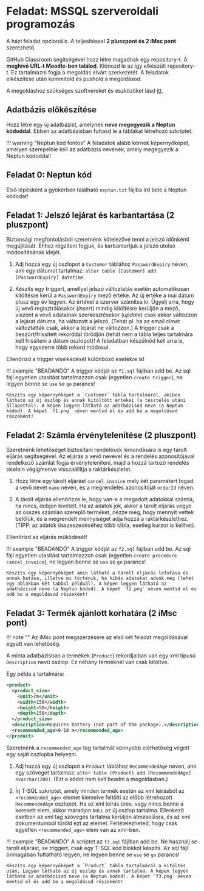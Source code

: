 # Feladat: MSSQL szerveroldali programozás

A házi feladat opcionális. A teljesítéssel **2 pluszpont és 2 iMsc pont** szerezhető.

GitHub Classroom segítségével hozz létre magadnak egy repository-t. A **meghívó URL-t Moodle-ben találod**. Klónozd le az így elkészült repository-t. Ez tartalmazni fogja a megoldás elvárt szerkezetét. A feladatok elkészítése után kommitold és pushold a megoldásod.

A megoldáshoz szükséges szoftvereket és eszközöket lásd [itt](../index.md#szukseges-eszkozok).

## Adatbázis előkészítése

Hozz létre egy új adatbázist, amelynek **neve megegyezik a Neptun kódoddal**. Ebben az adatbázisban futtasd le a táblákat létrehozó szkriptet.

!!! warning "Neptun kód fontos"
    A feladatok alább kérnek képernyőképet, amelyen szerepelnie kell az adatbázis nevének, amely megegyezik a Neptun kódoddal!

## Feladat 0: Neptun kód

Első lépésként a gyökérben található `neptun.txt` fájlba írd bele a Neptun kódodat!

## Feladat 1: Jelszó lejárat és karbantartása (2 pluszpont)

Biztonsági megfontolásból szeretnénk kötelezővé tenni a jelszó időnkénti megújítását. Ehhez rögzíteni fogjuk, és karbantartjuk a jelszó utolsó módosításának idejét.

1. Adj hozzá egy új oszlopot a `Customer` táblához `PasswordExpiry` néven, ami egy dátumot tartalmaz: `alter table [Customer] add [PasswordExpiry] datetime`.

1. Készíts egy triggert, amellyel jelszó változtatás esetén automatikusan kitöltésre kerül a `PasswordExpiry` mező értéke. Az új értéke a mai dátum plusz egy év legyen. Az értéket a szerver számítsa ki. Ügyelj arra, hogy új vevő regisztrálásakor (_insert_) mindig kitöltésre kerüljön a mező, viszont a vevő adatainak szerkesztésekor (_update_) csak akkor változzon a lejárat dátuma, ha változott a jelszó. (Tehát pl. ha az email címet változtatták csak, akkor a lejárat ne változzon.) A trigger csak a beszúrt/frissített rekorddal törődjön (tehát nem a tábla teljes tartalmára kell frissíteni a dátum oszlopot)! A feladatban készülnöd kell arra is, hogy egyszerre több rekord módosul.

Ellenőrizd a trigger viselkedését különböző esetekre is!

!!! example "BEADANDÓ"
    A trigger kódját az `f1.sql` fájlban add be. Az sql fájl egyetlen utasítást tartalmazzon csak (egyetlen `create trigger`), ne legyen benne se `use` se `go` parancs!

    Készíts egy képernyőképet a `Customer` tábla tartalmáról, amiben látható az új oszlop és annak kitöltött értékei (a tesztelés utáni állapottal). A képen legyen látható az adatbázisod neve (a Neptun kódod). A képet `f1.png` néven mentsd el és add be a megoldásod részeként!

## Feladat 2: Számla érvénytelenítése (2 pluszpont)

Szeretnénk lehetőséget biztosítani rendelések lemondására is egy tárolt eljárás segítségével. Az eljárás a vevő nevével és a rendelés azonosítójával rendelkező számlát fogja érvényteleníteni, majd a hozzá tartozó rendelés tételein végigmenve visszaállítja a raktárkészletet.

1. Hozz létre egy tárolt eljárást `cancel_invoice` mely két paramétert fogad: a vevő nevét `name` néven, és a megrendelés azonosítóját `orderId` néven.

1. A tárolt eljárás ellenőrizze le, hogy van-e a megadott adatokkal számla, ha nincs, dobjon kivételt. Ha az adatok jók, akkor a tárolt eljárás vegye az összes számlán szereplő terméket, nézze meg, hogy mennyit vettek belőlük, és a megrendelt mennyiséget adja hozzá a raktárkészlethez. (TIPP: az adatok összeszedéséhez több tábla, esetleg kurzor is kellhet).

Ellenőrizd az eljárás működését!

!!! example "BEADANDÓ"
    A trigger kódját az `f2.sql` fájlban add be. Az sql fájl egyetlen utasítást tartalmazzon csak (egyetlen `create procedure cancel_invoice`), ne legyen benne se `use` se `go` parancs!

    Készíts egy képernyőképet amin látható a tárolt eljárás lefutása és annak hatása, illetve mi történik, ha hibás adatokat adunk meg (lehet egy ablakban két tabbal példuál). A képen legyen látható az adatbázisod neve (a Neptun kódod). A képet `f2.png` néven mentsd el és add be a megoldásod részeként!

## Feladat 3: Termék ajánlott korhatára (2 iMsc pont)

!!! note ""
    Az iMsc pont megszerzésére az első két feladat megoldásával együtt van lehetőség.

A minta adatbázisban a termékek (`Product`) rekordjaiban van egy xml típusú `Description` nevű oszlop. Ez néhány terméknél van csak kitöltve.

Egy példa a tartalmára:

```xml hl_lines="9"
<product>
  <product_size>
    <unit>cm</unit>
    <width>150</width>
    <height>50</height>
    <depth>150</depth>
  </product_size>
  <description>Requires battery (not part of the package).</description>
  <recommended_age>0-18 m</recommended_age>
</product>
```

Szeretnénk a `recommended_age` tag tartalmát könnyebb elérhetőség végett egy saját oszlopba helyezni.

1. Adj hozzá egy új oszlopot a `Product` táblához `RecommendedAge` néven, ami egy szöveget tartalmaz: `alter table [Product] add [RecommendedAge] nvarchar(200)`. (Ezt a kódot nem kell beadni a megoldásban.)

1. Írj T-SQL szkriptet, amely minden termék esetén az xml leírásból az `<recommended_age>` elemet kiemelve feltölti az előbb létrehozott `RecommendedAge` oszlopot. Ha az xml leírás üres, vagy nincs benne a keresett elem, akkor maradjon `NULL` az új oszlop tartalma. Ellenkező esetben az xml tag szöveges tartalma kerüljön átmásolásra, és az xml dokumentumból töröld ezt az elemet. Feltételezheted, hogy csak egyetlen `<recommended_age>` elem van az xml-ben.

!!! example "BEADANDÓ"
    A scriptet az `f3.sql` fájlban add be. Ne használj se tárolt eljárást, se triggert, csak egy T-SQL kód blokkot készíts. Az sql fájl önmagában futtatható legyen, ne legyen benne se `use` se `go` parancs!

    Készíts egy képernyőképet a `Product` tábla tartalmáról a kitöltés után. Legyen látható az új oszlop és annak tartalma. A képen legyen látható az adatbázisod neve (a Neptun kódod). A képet `f3.png` néven mentsd el és add be a megoldásod részeként!
